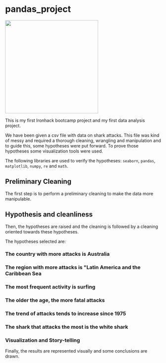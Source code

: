 # pandas_project

<img width=300 src=https://www.creativefabrica.com/wp-content/uploads/2020/11/03/cute-shark-reading-a-book-Graphics-6445506-1-1-580x387.jpg>

This is my first Ironhack bootcamp project and my first data analysis project. 

We have been given a csv file with data on shark attacks. This file was kind of messy and required a thorough cleaning, wrangling and manipulation and to guide this, some hypotheses were put forward. To prove those hypotheses  some visualization tools were used. 

The following libraries are used to verify the hypotheses: `seaborn`, `pandas`, `matplotlib`, `numpy`, `re` and `math`.

## Preliminary Cleaning
The first step is to perform a preliminary cleaning to make the data more manipulable. 

## Hypothesis and cleanliness
Then, the hypotheses are raised and the cleaning is followed by a cleaning oriented towards these hypotheses.

The hypotheses selected are:
### The country with more attacks is Australia
### The region with more attacks is "Latin America and the Caribbean Sea
### The most frequent activity is surfing
### The older the age, the more fatal attacks
### The trend of attacks tends to increase since 1975
### The shark that attacks the most is the white shark

### Visualization and Story-telling
Finally, the results are represented visually and some conclusions are drawn. 


